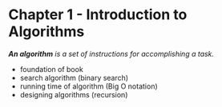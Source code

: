 # Chapter 1 - Introduction to Algorithms
*__An algorithm__ is a set of instructions for accomplishing a task.*

- foundation of book
- search algorithm (binary search)
- running time of algorithm (Big O notation)
- designing algorithms (recursion)